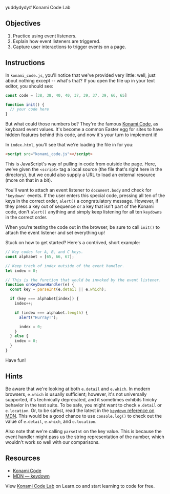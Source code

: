 yuddydydy# Konami Code Lab

## Objectives
1. Practice using event listeners.
2. Explain how event listeners are triggered.
3. Capture user interactions to trigger events on a page.

## Instructions
In `konami_code.js`, you'll notice that we've provided very little: well, just about nothing except -- what's that? If you open the file up in your text editor, you should see:
```js
const code = [38, 38, 40, 40, 37, 39, 37, 39, 66, 65]

function init() {
  // your code here
}
```

But what could those numbers be? They're the famous [Konami Code](https://en.wikipedia.org/wiki/Konami_Code), as keyboard event values. It's become a common Easter egg for sites to have hidden features behind this code, and now it's your turn to implement it!

In `index.html`, you'll see that we're loading the file in for you:
```html
<script src="konami_code.js"></script>
```

This is JavaScript's way of pulling in code from outside the page. Here, we've given the `<script>` tag a local source (the file that's right here in the directory), but we could also supply a URL to load an external resource (more on that in a bit).

You'll want to attach an event listener to `document.body` and check for `'keydown'` events. If the user enters this special code, pressing all ten of the keys in the correct order, `alert()` a congratulatory message. However, if they press a key out of sequence or a key that isn't part of the Konami code, don't `alert()` anything and simply keep listening for all ten `keydown`s in the correct order.

When you're testing the code out in the browser, be sure to call `init()` to attach the event listener and set everything up!

Stuck on how to get started? Here's a contrived, short example:
```js
// Key codes for A, B, and C keys.
const alphabet = [65, 66, 67];

// Keep track of index outside of the event handler.
let index = 0;

// This is the function that would be invoked by the event listener.
function onKeyDownHandler(e) {
  const key = parseInt(e.detail || e.which);

  if (key === alphabet[index]) {
    index++;

    if (index === alphabet.length) {
      alert("Hurray!");

      index = 0;
    }
  } else {
    index = 0;
  }
}
```

Have fun!

## Hints
Be aware that we're looking at both `e.detail` and `e.which`. In modern browsers, `e.which` is usually sufficient; however, it's not universally supported, it's technically deprecated, and it sometimes exhibits finicky behavior in the test suite. To be safe, you might want to check `e.detail` or `e.location`. Or, to be safest, read the latest in the [`keydown` reference on MDN][keydown]. This would be a good chance to use `console.log()` to check out the value of `e.detail`, `e.which`, and `e.location`.

Also note that we're calling `parseInt` on the key value. This is because the event handler might pass us the string representation of the number, which wouldn't work so well with our comparisons.

## Resources
- [Konami Code](https://en.wikipedia.org/wiki/Konami_Code)
- [MDN — keydown][keydown]

[keydown]: https://developer.mozilla.org/en-US/docs/Web/Events/keydown

<p class='util--hide'>View <a href='https://learn.co/lessons/konami-code-lab'>Konami Code Lab</a> on Learn.co and start learning to code for free.</p>
